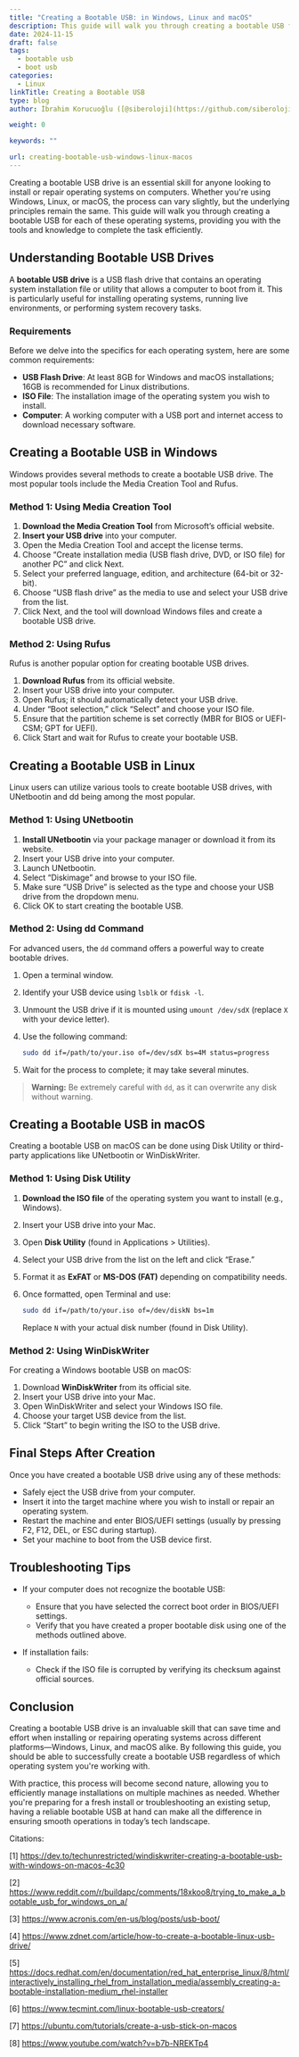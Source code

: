 ```yaml
---
title: "Creating a Bootable USB: in Windows, Linux and macOS"
description: This guide will walk you through creating a bootable USB for each of these Linux, Windows, MacOS, providing you with the tools and knowledge to complete the task efficiently.
date: 2024-11-15
draft: false
tags:
  - bootable usb
  - boot usb
categories:
  - Linux
linkTitle: Creating a Bootable USB
type: blog
author: İbrahim Korucuoğlu ([@siberoloji](https://github.com/siberoloji))

weight: 0

keywords: ""

url: creating-bootable-usb-windows-linux-macos
---
```

Creating a bootable USB drive is an essential skill for anyone looking to install or repair operating systems on computers. Whether you're using Windows, Linux, or macOS, the process can vary slightly, but the underlying principles remain the same. This guide will walk you through creating a bootable USB for each of these operating systems, providing you with the tools and knowledge to complete the task efficiently.

## Understanding Bootable USB Drives

A **bootable USB drive** is a USB flash drive that contains an operating system installation file or utility that allows a computer to boot from it. This is particularly useful for installing operating systems, running live environments, or performing system recovery tasks. 

### Requirements

Before we delve into the specifics for each operating system, here are some common requirements:

- **USB Flash Drive**: At least 8GB for Windows and macOS installations; 16GB is recommended for Linux distributions.
- **ISO File**: The installation image of the operating system you wish to install.
- **Computer**: A working computer with a USB port and internet access to download necessary software.

## Creating a Bootable USB in Windows

Windows provides several methods to create a bootable USB drive. The most popular tools include the Media Creation Tool and Rufus.

### Method 1: Using Media Creation Tool

1. **Download the Media Creation Tool** from Microsoft’s official website.
2. **Insert your USB drive** into your computer.
3. Open the Media Creation Tool and accept the license terms.
4. Choose “Create installation media (USB flash drive, DVD, or ISO file) for another PC” and click Next.
5. Select your preferred language, edition, and architecture (64-bit or 32-bit).
6. Choose “USB flash drive” as the media to use and select your USB drive from the list.
7. Click Next, and the tool will download Windows files and create a bootable USB drive.

### Method 2: Using Rufus

Rufus is another popular option for creating bootable USB drives.

1. **Download Rufus** from its official website.
2. Insert your USB drive into your computer.
3. Open Rufus; it should automatically detect your USB drive.
4. Under “Boot selection,” click “Select” and choose your ISO file.
5. Ensure that the partition scheme is set correctly (MBR for BIOS or UEFI-CSM; GPT for UEFI).
6. Click Start and wait for Rufus to create your bootable USB.

## Creating a Bootable USB in Linux

Linux users can utilize various tools to create bootable USB drives, with UNetbootin and dd being among the most popular.

### Method 1: Using UNetbootin

1. **Install UNetbootin** via your package manager or download it from its website.
2. Insert your USB drive into your computer.
3. Launch UNetbootin.
4. Select “Diskimage” and browse to your ISO file.
5. Make sure “USB Drive” is selected as the type and choose your USB drive from the dropdown menu.
6. Click OK to start creating the bootable USB.

### Method 2: Using dd Command

For advanced users, the `dd` command offers a powerful way to create bootable drives.

1. Open a terminal window.
2. Identify your USB device using `lsblk` or `fdisk -l`.
3. Unmount the USB drive if it is mounted using `umount /dev/sdX` (replace `X` with your device letter).
4. Use the following command:

   ```bash
   sudo dd if=/path/to/your.iso of=/dev/sdX bs=4M status=progress
   ```

5. Wait for the process to complete; it may take several minutes.

> **Warning:** Be extremely careful with `dd`, as it can overwrite any disk without warning.

## Creating a Bootable USB in macOS

Creating a bootable USB on macOS can be done using Disk Utility or third-party applications like UNetbootin or WinDiskWriter.

### Method 1: Using Disk Utility

1. **Download the ISO file** of the operating system you want to install (e.g., Windows).
2. Insert your USB drive into your Mac.
3. Open **Disk Utility** (found in Applications > Utilities).
4. Select your USB drive from the list on the left and click “Erase.”
5. Format it as **ExFAT** or **MS-DOS (FAT)** depending on compatibility needs.
6. Once formatted, open Terminal and use:

   ```bash
   sudo dd if=/path/to/your.iso of=/dev/diskN bs=1m
   ```

   Replace `N` with your actual disk number (found in Disk Utility).

### Method 2: Using WinDiskWriter

For creating a Windows bootable USB on macOS:

1. Download **WinDiskWriter** from its official site.
2. Insert your USB drive into your Mac.
3. Open WinDiskWriter and select your Windows ISO file.
4. Choose your target USB device from the list.
5. Click “Start” to begin writing the ISO to the USB drive.

## Final Steps After Creation

Once you have created a bootable USB drive using any of these methods:

- Safely eject the USB drive from your computer.
- Insert it into the target machine where you wish to install or repair an operating system.
- Restart the machine and enter BIOS/UEFI settings (usually by pressing F2, F12, DEL, or ESC during startup).
- Set your machine to boot from the USB device first.

## Troubleshooting Tips

- If your computer does not recognize the bootable USB:
  - Ensure that you have selected the correct boot order in BIOS/UEFI settings.
  - Verify that you have created a proper bootable disk using one of the methods outlined above.

- If installation fails:
  - Check if the ISO file is corrupted by verifying its checksum against official sources.

## Conclusion

Creating a bootable USB drive is an invaluable skill that can save time and effort when installing or repairing operating systems across different platforms—Windows, Linux, and macOS alike. By following this guide, you should be able to successfully create a bootable USB regardless of which operating system you're working with.

With practice, this process will become second nature, allowing you to efficiently manage installations on multiple machines as needed. Whether you're preparing for a fresh install or troubleshooting an existing setup, having a reliable bootable USB at hand can make all the difference in ensuring smooth operations in today’s tech landscape.

Citations:

[1] <https://dev.to/techunrestricted/windiskwriter-creating-a-bootable-usb-with-windows-on-macos-4c30>

[2] <https://www.reddit.com/r/buildapc/comments/18xkoo8/trying_to_make_a_bootable_usb_for_windows_on_a/>

[3] <https://www.acronis.com/en-us/blog/posts/usb-boot/>

[4] <https://www.zdnet.com/article/how-to-create-a-bootable-linux-usb-drive/>

[5] <https://docs.redhat.com/en/documentation/red_hat_enterprise_linux/8/html/interactively_installing_rhel_from_installation_media/assembly_creating-a-bootable-installation-medium_rhel-installer>

[6] <https://www.tecmint.com/linux-bootable-usb-creators/>

[7] <https://ubuntu.com/tutorials/create-a-usb-stick-on-macos>

[8] <https://www.youtube.com/watch?v=b7b-NREKTp4>